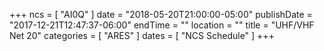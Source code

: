 +++
ncs = [ "AI0Q" ]
date = "2018-05-20T21:00:00-05:00"
publishDate = "2017-12-21T12:47:37-06:00"
endTime = ""
location = ""
title = "UHF/VHF Net 20"
categories = [ "ARES" ]
dates = [ "NCS Schedule" ]
+++
